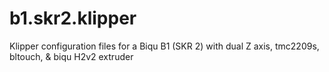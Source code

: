 # b1.skr2.klipper
Klipper configuration files for a Biqu B1 (SKR 2) with dual Z axis, tmc2209s, bltouch, &amp; biqu H2v2 extruder
